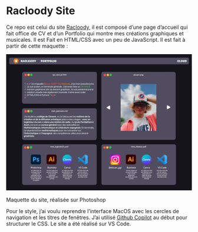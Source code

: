 # Racloody Site

Ce repo est celui du site [Racloody](https://racloody.fr), il est composé d’une page d’accueil qui fait office de CV et d’un Portfolio qui montre mes créations graphiques et musicales. Il est Fait en HTML/CSS avec un peu de JavaScript. Il est fait à partir de cette maquette :

![Maquette du site, réalisée sur Photoshop](images/maquettes/website.webp)

Maquette du site, réalisée sur Photoshop

Pour le style, j’ai voulu reprendre l’interface MacOS avec les cercles de navigation et les titres de fenêtres. J’ai utilisé [Github Copilot](https://github.com/features/copilot) au début pour structurer le CSS. Le site a été réalisé sur VS Code.
